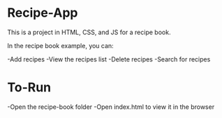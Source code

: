 # Recipe-App

This is a project in HTML, CSS, and JS for a recipe book.

In the recipe book example, you can:

   -Add recipes
   -View the recipes list
   -Delete recipes
   -Search for recipes
   
   # To-Run
   
   -Open the recipe-book folder
   -Open index.html to view it in the browser
